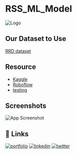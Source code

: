 # RSS_ML_Model
![Logo](https://dev-to-uploads.s3.amazonaws.com/uploads/articles/th5xamgrr6se0x5ro4g6.png)

## Our Dataset to Use

[RRD dataset](https://drive.google.com/drive/u/0/folders/1uaslNJj9-FcRQ2eu2Qda8qdFRi1_flb0)

## Resource

 - [Kaggle](https://www.kaggle.com/datasets/cakrulgaming/indonesia-traffic-sign)
 - [Roboflow](https://app.roboflow.com/ilman-gifari-utdmy/rrd-waisv/2)
 - [testing](https://bulldogjob.com/news/449-how-to-write-a-good-readme-for-your-github-project)


## Screenshots

![App Screenshot](https://drive.google.com/drive/u/0/folders/1p7CG3gKjD_q_w_CkyN99NXHDheVVUiCc)


## 🔗 Links
[![portfolio](https://img.shields.io/badge/my_portfolio-000?style=for-the-badge&logo=ko-fi&logoColor=white)](https://katherineoelsner.com/)
[![linkedin](https://img.shields.io/badge/linkedin-0A66C2?style=for-the-badge&logo=linkedin&logoColor=white)](https://www.linkedin.com/)
[![twitter](https://img.shields.io/badge/twitter-1DA1F2?style=for-the-badge&logo=twitter&logoColor=white)](https://twitter.com/)








